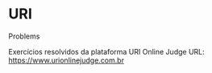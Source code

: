 # URI
Problems

Exercícios resolvidos da plataforma URI Online Judge 
URL: https://www.urionlinejudge.com.br
